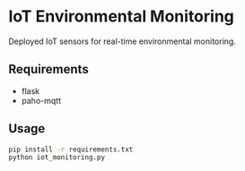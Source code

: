 # IoT Environmental Monitoring

Deployed IoT sensors for real-time environmental monitoring.

## Requirements
- flask
- paho-mqtt

## Usage
```bash
pip install -r requirements.txt
python iot_monitoring.py
